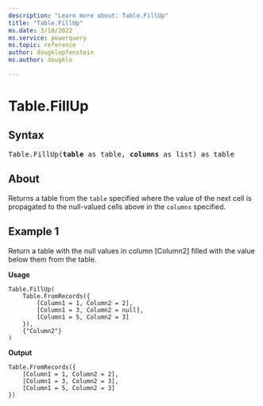 ```yaml
---
description: "Learn more about: Table.FillUp"
title: "Table.FillUp"
ms.date: 3/10/2022
ms.service: powerquery
ms.topic: reference
author: dougklopfenstein
ms.author: dougklo

---
```

# Table.FillUp

## Syntax

<pre>
Table.FillUp(<b>table</b> as table, <b>columns</b> as list) as table
</pre>

## About

Returns a table from the `table` specified where the value of the next cell is propagated to the null-valued cells above in the `columns` specified.

## Example 1

Return a table with the null values in column [Column2] filled with the value below them from the table.

**Usage**

```powerquery-m
Table.FillUp(
    Table.FromRecords({
        [Column1 = 1, Column2 = 2],
        [Column1 = 3, Column2 = null],
        [Column1 = 5, Column2 = 3]
    }),
    {"Column2"}
)
```

**Output**

```powerquery-m
Table.FromRecords({
    [Column1 = 1, Column2 = 2],
    [Column1 = 3, Column2 = 3],
    [Column1 = 5, Column2 = 3]
})
```

